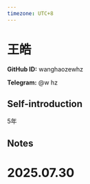 ```yaml
---
timezone: UTC+8
---
```


# 王皓

**GitHub ID:** wanghaozewhz

**Telegram:** @w hz

## Self-introduction

5年

## Notes

<!-- Content_START -->

# 2025.07.30


<!-- Content_END -->
